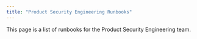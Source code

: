 ```yaml
---
title: "Product Security Engineering Runbooks"
---
```


This page is a list of runbooks for the Product Security Engineering team.
